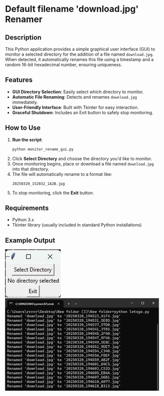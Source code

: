 # Default filename 'download.jpg' Renamer  

## Description
This Python application provides a simple graphical user interface (GUI) to monitor a selected directory for the addition of a file named `download.jpg`. When detected, it automatically renames this file using a timestamp and a random 16-bit hexadecimal number, ensuring uniqueness.

## Features
- **GUI Directory Selection**: Easily select which directory to monitor.
- **Automatic File Renaming**: Detects and renames `download.jpg` immediately.
- **User-Friendly Interface**: Built with Tkinter for easy interaction.
- **Graceful Shutdown**: Includes an Exit button to safely stop monitoring.

## How to Use
1. **Run the script**:
    ```bash
    python monitor_rename_gui.py
    ```
2. Click **Select Directory** and choose the directory you'd like to monitor.
3. Once monitoring begins, place or download a file named `download.jpg` into that directory.
4. The file will automatically rename to a format like:
    ```
    20250320_152032_1A2B.jpg
    ```
5. To stop monitoring, click the **Exit** button.

## Requirements
- Python 3.x
- Tkinter library (usually included in standard Python installations)

## Example Output
![GUI Example](gui.png)
![Example](example.png)
